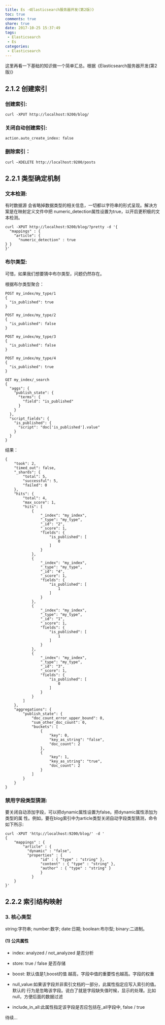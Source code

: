 ```yaml
---
title: Es -《Elasticsearch服务器开发(第2版)》
toc: true
comments: true
share: true
date: 2017-10-25 15:37:49
tags:
 - Elasticsearch
 - Es
categories:
 - Elasticsearch
---
```


这里再看一下基础的知识做一个简单汇总。根据《Elasticsearch服务器开发(第2版)》<!-- more -->


## 2.1.2 创建索引 

### 创建索引:
```
curl -XPUT http://localhost:9200/blog/
```
### 关闭自动创建索引:
```
action.auto_create_index: false
```
### 删除索引：
```
curl –XDELETE http://localhost:9200/posts
```

## 2.2.1 类型确定机制

### 文本检测:

有时数据源 会省略掉数据类型的相关信息，一切都以字符串的形式呈现。解决方案是在映射定义文件中把 numeric_detection属性设置为true，以开启更积极的文本检测。

```
curl -XPUT http://localhost:9200/blog/?pretty -d '{
  "mappings" : {
    "article": {
      "numeric_detection" : true
} }
}'
```
### 布尔类型:

可惜，如果我们想要猜中布尔类型，问题仍然存在。

根据布尔类型聚合：

```
POST my_index/my_type/1
{
  "is_published": true
}

POST my_index/my_type/2
{
  "is_published": false
}

POST my_index/my_type/3
{
  "is_published": false
}

POST my_index/my_type/4
{
  "is_published": true
}

GET my_index/_search
{
  "aggs": {
    "publish_state": {
      "terms": {
        "field": "is_published"
      }
    }
  },
  "script_fields": {
    "is_published": {
      "script": "doc['is_published'].value"
    }
  }
}
```

结果：

```
{
    "took": 2,
    "timed_out": false,
    "_shards": {
        "total": 5,
        "successful": 5,
        "failed": 0
    },
    "hits": {
        "total": 4,
        "max_score": 1,
        "hits": [
            {
                "_index": "my_index",
                "_type": "my_type",
                "_id": "2",
                "_score": 1,
                "fields": {
                    "is_published": [
                        0
                    ]
                }
            },
            {
                "_index": "my_index",
                "_type": "my_type",
                "_id": "4",
                "_score": 1,
                "fields": {
                    "is_published": [
                        1
                    ]
                }
            },
            {
                "_index": "my_index",
                "_type": "my_type",
                "_id": "1",
                "_score": 1,
                "fields": {
                    "is_published": [
                        1
                    ]
                }
            },
            {
                "_index": "my_index",
                "_type": "my_type",
                "_id": "3",
                "_score": 1,
                "fields": {
                    "is_published": [
                        0
                    ]
                }
            }
        ]
    },
    "aggregations": {
        "publish_state": {
            "doc_count_error_upper_bound": 0,
            "sum_other_doc_count": 0,
            "buckets": [
                {
                    "key": 0,
                    "key_as_string": "false",
                    "doc_count": 2
                },
                {
                    "key": 1,
                    "key_as_string": "true",
                    "doc_count": 2
                }
            ]
        }
    }
}
```

### 禁用字段类型猜测:


要关闭自动添加字段，可以把dynamic属性设置为false。把dynamic属性添加为类型的属 性。例如，要在blog索引中为article类型关闭自动字段类型猜测，命令如下所示:

```
curl -XPUT 'http://localhost:9200/blog/' -d '
{
	"mappings" : {
        "article" : {
          "dynamic" : "false",
          "properties" : {
            	"id" : { "type" : "string" },
            	"content" : { "type" : "string" },
            	"author" : { "type" : "string" }
				}
			}
	} 
}'

```
## 2.2.2 索引结构映射

### 3. 核心类型

string:字符串;
number:数字;
date:日期;
boolean:布尔型;
binary:二进制。

#### (1) 公共属性

- index: analyzed / not_analyzed  是否分析

- store: true / false 是否存储

- boost: 默认值是1,boost的值 越高，字段中值的重要性也越高。字段的权重

- null_value:如果该字段并非索引文档的一部分，此属性指定应写入索引的值。默认的 行为是忽略该字段。说白了就是字段缺失值时候，显示的处理。比如null，方便后面的数据过滤

- include_in_all:此属性指定该字段是否应包括在_all字段中, false / true


待续...




